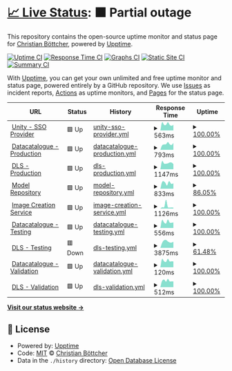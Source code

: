 # [📈 Live Status](https://cboettcher.github.io/eflows4HPC_WP2_Service_Monitor): <!--live status--> **🟧 Partial outage**

This repository contains the open-source uptime monitor and status page for [Christian Böttcher](https://cboettcher.github.io/eflows4HPC_WP2_Service_Monitor), powered by [Upptime](https://github.com/upptime/upptime).

[![Uptime CI](https://github.com/cboettcher/eflows4HPC_WP2_Service_Monitor/workflows/Uptime%20CI/badge.svg)](https://github.com/cboettcher/eflows4HPC_WP2_Service_Monitor/actions?query=workflow%3A%22Uptime+CI%22)
[![Response Time CI](https://github.com/cboettcher/eflows4HPC_WP2_Service_Monitor/workflows/Response%20Time%20CI/badge.svg)](https://github.com/cboettcher/eflows4HPC_WP2_Service_Monitor/actions?query=workflow%3A%22Response+Time+CI%22)
[![Graphs CI](https://github.com/cboettcher/eflows4HPC_WP2_Service_Monitor/workflows/Graphs%20CI/badge.svg)](https://github.com/cboettcher/eflows4HPC_WP2_Service_Monitor/actions?query=workflow%3A%22Graphs+CI%22)
[![Static Site CI](https://github.com/cboettcher/eflows4HPC_WP2_Service_Monitor/workflows/Static%20Site%20CI/badge.svg)](https://github.com/cboettcher/eflows4HPC_WP2_Service_Monitor/actions?query=workflow%3A%22Static+Site+CI%22)
[![Summary CI](https://github.com/cboettcher/eflows4HPC_WP2_Service_Monitor/workflows/Summary%20CI/badge.svg)](https://github.com/cboettcher/eflows4HPC_WP2_Service_Monitor/actions?query=workflow%3A%22Summary+CI%22)

With [Upptime](https://upptime.js.org), you can get your own unlimited and free uptime monitor and status page, powered entirely by a GitHub repository. We use [Issues](https://github.com/cboettcher/eflows4HPC_WP2_Service_Monitor/issues) as incident reports, [Actions](https://github.com/cboettcher/eflows4HPC_WP2_Service_Monitor/actions) as uptime monitors, and [Pages](https://cboettcher.github.io/eflows4HPC_WP2_Service_Monitor) for the status page.

<!--start: status pages-->
<!-- This summary is generated by Upptime (https://github.com/upptime/upptime) -->
<!-- Do not edit this manually, your changes will be overwritten -->
<!-- prettier-ignore -->
| URL | Status | History | Response Time | Uptime |
| --- | ------ | ------- | ------------- | ------ |
| <img alt="" src="https://icons.duckduckgo.com/ip3/zam10045.zam.kfa-juelich.de.ico" height="13"> [Unity - SSO Provider](https://zam10045.zam.kfa-juelich.de:7000/home/) | 🟩 Up | [unity-sso-provider.yml](https://github.com/cboettcher/eflows4HPC_WP2_Service_Monitor/commits/HEAD/history/unity-sso-provider.yml) | <details><summary><img alt="Response time graph" src="./graphs/unity-sso-provider/response-time-week.png" height="20"> 563ms</summary><br><a href="https://cboettcher.github.io/eflows4HPC_WP2_Service_Monitor/history/unity-sso-provider"><img alt="Response time 617" src="https://img.shields.io/endpoint?url=https%3A%2F%2Fraw.githubusercontent.com%2Fcboettcher%2Feflows4HPC_WP2_Service_Monitor%2FHEAD%2Fapi%2Funity-sso-provider%2Fresponse-time.json"></a><br><a href="https://cboettcher.github.io/eflows4HPC_WP2_Service_Monitor/history/unity-sso-provider"><img alt="24-hour response time 506" src="https://img.shields.io/endpoint?url=https%3A%2F%2Fraw.githubusercontent.com%2Fcboettcher%2Feflows4HPC_WP2_Service_Monitor%2FHEAD%2Fapi%2Funity-sso-provider%2Fresponse-time-day.json"></a><br><a href="https://cboettcher.github.io/eflows4HPC_WP2_Service_Monitor/history/unity-sso-provider"><img alt="7-day response time 563" src="https://img.shields.io/endpoint?url=https%3A%2F%2Fraw.githubusercontent.com%2Fcboettcher%2Feflows4HPC_WP2_Service_Monitor%2FHEAD%2Fapi%2Funity-sso-provider%2Fresponse-time-week.json"></a><br><a href="https://cboettcher.github.io/eflows4HPC_WP2_Service_Monitor/history/unity-sso-provider"><img alt="30-day response time 580" src="https://img.shields.io/endpoint?url=https%3A%2F%2Fraw.githubusercontent.com%2Fcboettcher%2Feflows4HPC_WP2_Service_Monitor%2FHEAD%2Fapi%2Funity-sso-provider%2Fresponse-time-month.json"></a><br><a href="https://cboettcher.github.io/eflows4HPC_WP2_Service_Monitor/history/unity-sso-provider"><img alt="1-year response time 617" src="https://img.shields.io/endpoint?url=https%3A%2F%2Fraw.githubusercontent.com%2Fcboettcher%2Feflows4HPC_WP2_Service_Monitor%2FHEAD%2Fapi%2Funity-sso-provider%2Fresponse-time-year.json"></a></details> | <details><summary><a href="https://cboettcher.github.io/eflows4HPC_WP2_Service_Monitor/history/unity-sso-provider">100.00%</a></summary><a href="https://cboettcher.github.io/eflows4HPC_WP2_Service_Monitor/history/unity-sso-provider"><img alt="All-time uptime 98.84%" src="https://img.shields.io/endpoint?url=https%3A%2F%2Fraw.githubusercontent.com%2Fcboettcher%2Feflows4HPC_WP2_Service_Monitor%2FHEAD%2Fapi%2Funity-sso-provider%2Fuptime.json"></a><br><a href="https://cboettcher.github.io/eflows4HPC_WP2_Service_Monitor/history/unity-sso-provider"><img alt="24-hour uptime 100.00%" src="https://img.shields.io/endpoint?url=https%3A%2F%2Fraw.githubusercontent.com%2Fcboettcher%2Feflows4HPC_WP2_Service_Monitor%2FHEAD%2Fapi%2Funity-sso-provider%2Fuptime-day.json"></a><br><a href="https://cboettcher.github.io/eflows4HPC_WP2_Service_Monitor/history/unity-sso-provider"><img alt="7-day uptime 100.00%" src="https://img.shields.io/endpoint?url=https%3A%2F%2Fraw.githubusercontent.com%2Fcboettcher%2Feflows4HPC_WP2_Service_Monitor%2FHEAD%2Fapi%2Funity-sso-provider%2Fuptime-week.json"></a><br><a href="https://cboettcher.github.io/eflows4HPC_WP2_Service_Monitor/history/unity-sso-provider"><img alt="30-day uptime 100.00%" src="https://img.shields.io/endpoint?url=https%3A%2F%2Fraw.githubusercontent.com%2Fcboettcher%2Feflows4HPC_WP2_Service_Monitor%2FHEAD%2Fapi%2Funity-sso-provider%2Fuptime-month.json"></a><br><a href="https://cboettcher.github.io/eflows4HPC_WP2_Service_Monitor/history/unity-sso-provider"><img alt="1-year uptime 98.84%" src="https://img.shields.io/endpoint?url=https%3A%2F%2Fraw.githubusercontent.com%2Fcboettcher%2Feflows4HPC_WP2_Service_Monitor%2FHEAD%2Fapi%2Funity-sso-provider%2Fuptime-year.json"></a></details>
| <img alt="" src="https://icons.duckduckgo.com/ip3/datacatalogue.eflows4hpc.eu.ico" height="13"> [Datacatalogue - Production](https://datacatalogue.eflows4hpc.eu) | 🟩 Up | [datacatalogue-production.yml](https://github.com/cboettcher/eflows4HPC_WP2_Service_Monitor/commits/HEAD/history/datacatalogue-production.yml) | <details><summary><img alt="Response time graph" src="./graphs/datacatalogue-production/response-time-week.png" height="20"> 793ms</summary><br><a href="https://cboettcher.github.io/eflows4HPC_WP2_Service_Monitor/history/datacatalogue-production"><img alt="Response time 1043" src="https://img.shields.io/endpoint?url=https%3A%2F%2Fraw.githubusercontent.com%2Fcboettcher%2Feflows4HPC_WP2_Service_Monitor%2FHEAD%2Fapi%2Fdatacatalogue-production%2Fresponse-time.json"></a><br><a href="https://cboettcher.github.io/eflows4HPC_WP2_Service_Monitor/history/datacatalogue-production"><img alt="24-hour response time 942" src="https://img.shields.io/endpoint?url=https%3A%2F%2Fraw.githubusercontent.com%2Fcboettcher%2Feflows4HPC_WP2_Service_Monitor%2FHEAD%2Fapi%2Fdatacatalogue-production%2Fresponse-time-day.json"></a><br><a href="https://cboettcher.github.io/eflows4HPC_WP2_Service_Monitor/history/datacatalogue-production"><img alt="7-day response time 793" src="https://img.shields.io/endpoint?url=https%3A%2F%2Fraw.githubusercontent.com%2Fcboettcher%2Feflows4HPC_WP2_Service_Monitor%2FHEAD%2Fapi%2Fdatacatalogue-production%2Fresponse-time-week.json"></a><br><a href="https://cboettcher.github.io/eflows4HPC_WP2_Service_Monitor/history/datacatalogue-production"><img alt="30-day response time 968" src="https://img.shields.io/endpoint?url=https%3A%2F%2Fraw.githubusercontent.com%2Fcboettcher%2Feflows4HPC_WP2_Service_Monitor%2FHEAD%2Fapi%2Fdatacatalogue-production%2Fresponse-time-month.json"></a><br><a href="https://cboettcher.github.io/eflows4HPC_WP2_Service_Monitor/history/datacatalogue-production"><img alt="1-year response time 1043" src="https://img.shields.io/endpoint?url=https%3A%2F%2Fraw.githubusercontent.com%2Fcboettcher%2Feflows4HPC_WP2_Service_Monitor%2FHEAD%2Fapi%2Fdatacatalogue-production%2Fresponse-time-year.json"></a></details> | <details><summary><a href="https://cboettcher.github.io/eflows4HPC_WP2_Service_Monitor/history/datacatalogue-production">100.00%</a></summary><a href="https://cboettcher.github.io/eflows4HPC_WP2_Service_Monitor/history/datacatalogue-production"><img alt="All-time uptime 93.57%" src="https://img.shields.io/endpoint?url=https%3A%2F%2Fraw.githubusercontent.com%2Fcboettcher%2Feflows4HPC_WP2_Service_Monitor%2FHEAD%2Fapi%2Fdatacatalogue-production%2Fuptime.json"></a><br><a href="https://cboettcher.github.io/eflows4HPC_WP2_Service_Monitor/history/datacatalogue-production"><img alt="24-hour uptime 100.00%" src="https://img.shields.io/endpoint?url=https%3A%2F%2Fraw.githubusercontent.com%2Fcboettcher%2Feflows4HPC_WP2_Service_Monitor%2FHEAD%2Fapi%2Fdatacatalogue-production%2Fuptime-day.json"></a><br><a href="https://cboettcher.github.io/eflows4HPC_WP2_Service_Monitor/history/datacatalogue-production"><img alt="7-day uptime 100.00%" src="https://img.shields.io/endpoint?url=https%3A%2F%2Fraw.githubusercontent.com%2Fcboettcher%2Feflows4HPC_WP2_Service_Monitor%2FHEAD%2Fapi%2Fdatacatalogue-production%2Fuptime-week.json"></a><br><a href="https://cboettcher.github.io/eflows4HPC_WP2_Service_Monitor/history/datacatalogue-production"><img alt="30-day uptime 100.00%" src="https://img.shields.io/endpoint?url=https%3A%2F%2Fraw.githubusercontent.com%2Fcboettcher%2Feflows4HPC_WP2_Service_Monitor%2FHEAD%2Fapi%2Fdatacatalogue-production%2Fuptime-month.json"></a><br><a href="https://cboettcher.github.io/eflows4HPC_WP2_Service_Monitor/history/datacatalogue-production"><img alt="1-year uptime 93.57%" src="https://img.shields.io/endpoint?url=https%3A%2F%2Fraw.githubusercontent.com%2Fcboettcher%2Feflows4HPC_WP2_Service_Monitor%2FHEAD%2Fapi%2Fdatacatalogue-production%2Fuptime-year.json"></a></details>
| <img alt="" src="https://icons.duckduckgo.com/ip3/datalogistics.eflows4hpc.eu.ico" height="13"> [DLS - Production](https://datalogistics.eflows4hpc.eu) | 🟩 Up | [dls-production.yml](https://github.com/cboettcher/eflows4HPC_WP2_Service_Monitor/commits/HEAD/history/dls-production.yml) | <details><summary><img alt="Response time graph" src="./graphs/dls-production/response-time-week.png" height="20"> 1147ms</summary><br><a href="https://cboettcher.github.io/eflows4HPC_WP2_Service_Monitor/history/dls-production"><img alt="Response time 1419" src="https://img.shields.io/endpoint?url=https%3A%2F%2Fraw.githubusercontent.com%2Fcboettcher%2Feflows4HPC_WP2_Service_Monitor%2FHEAD%2Fapi%2Fdls-production%2Fresponse-time.json"></a><br><a href="https://cboettcher.github.io/eflows4HPC_WP2_Service_Monitor/history/dls-production"><img alt="24-hour response time 939" src="https://img.shields.io/endpoint?url=https%3A%2F%2Fraw.githubusercontent.com%2Fcboettcher%2Feflows4HPC_WP2_Service_Monitor%2FHEAD%2Fapi%2Fdls-production%2Fresponse-time-day.json"></a><br><a href="https://cboettcher.github.io/eflows4HPC_WP2_Service_Monitor/history/dls-production"><img alt="7-day response time 1147" src="https://img.shields.io/endpoint?url=https%3A%2F%2Fraw.githubusercontent.com%2Fcboettcher%2Feflows4HPC_WP2_Service_Monitor%2FHEAD%2Fapi%2Fdls-production%2Fresponse-time-week.json"></a><br><a href="https://cboettcher.github.io/eflows4HPC_WP2_Service_Monitor/history/dls-production"><img alt="30-day response time 1358" src="https://img.shields.io/endpoint?url=https%3A%2F%2Fraw.githubusercontent.com%2Fcboettcher%2Feflows4HPC_WP2_Service_Monitor%2FHEAD%2Fapi%2Fdls-production%2Fresponse-time-month.json"></a><br><a href="https://cboettcher.github.io/eflows4HPC_WP2_Service_Monitor/history/dls-production"><img alt="1-year response time 1419" src="https://img.shields.io/endpoint?url=https%3A%2F%2Fraw.githubusercontent.com%2Fcboettcher%2Feflows4HPC_WP2_Service_Monitor%2FHEAD%2Fapi%2Fdls-production%2Fresponse-time-year.json"></a></details> | <details><summary><a href="https://cboettcher.github.io/eflows4HPC_WP2_Service_Monitor/history/dls-production">100.00%</a></summary><a href="https://cboettcher.github.io/eflows4HPC_WP2_Service_Monitor/history/dls-production"><img alt="All-time uptime 98.02%" src="https://img.shields.io/endpoint?url=https%3A%2F%2Fraw.githubusercontent.com%2Fcboettcher%2Feflows4HPC_WP2_Service_Monitor%2FHEAD%2Fapi%2Fdls-production%2Fuptime.json"></a><br><a href="https://cboettcher.github.io/eflows4HPC_WP2_Service_Monitor/history/dls-production"><img alt="24-hour uptime 100.00%" src="https://img.shields.io/endpoint?url=https%3A%2F%2Fraw.githubusercontent.com%2Fcboettcher%2Feflows4HPC_WP2_Service_Monitor%2FHEAD%2Fapi%2Fdls-production%2Fuptime-day.json"></a><br><a href="https://cboettcher.github.io/eflows4HPC_WP2_Service_Monitor/history/dls-production"><img alt="7-day uptime 100.00%" src="https://img.shields.io/endpoint?url=https%3A%2F%2Fraw.githubusercontent.com%2Fcboettcher%2Feflows4HPC_WP2_Service_Monitor%2FHEAD%2Fapi%2Fdls-production%2Fuptime-week.json"></a><br><a href="https://cboettcher.github.io/eflows4HPC_WP2_Service_Monitor/history/dls-production"><img alt="30-day uptime 99.98%" src="https://img.shields.io/endpoint?url=https%3A%2F%2Fraw.githubusercontent.com%2Fcboettcher%2Feflows4HPC_WP2_Service_Monitor%2FHEAD%2Fapi%2Fdls-production%2Fuptime-month.json"></a><br><a href="https://cboettcher.github.io/eflows4HPC_WP2_Service_Monitor/history/dls-production"><img alt="1-year uptime 98.02%" src="https://img.shields.io/endpoint?url=https%3A%2F%2Fraw.githubusercontent.com%2Fcboettcher%2Feflows4HPC_WP2_Service_Monitor%2FHEAD%2Fapi%2Fdls-production%2Fuptime-year.json"></a></details>
| <img alt="" src="https://icons.duckduckgo.com/ip3/modelrepository.eflows4hpc.eu.ico" height="13"> [Model Repository](https://modelrepository.eflows4hpc.eu) | 🟩 Up | [model-repository.yml](https://github.com/cboettcher/eflows4HPC_WP2_Service_Monitor/commits/HEAD/history/model-repository.yml) | <details><summary><img alt="Response time graph" src="./graphs/model-repository/response-time-week.png" height="20"> 833ms</summary><br><a href="https://cboettcher.github.io/eflows4HPC_WP2_Service_Monitor/history/model-repository"><img alt="Response time 1030" src="https://img.shields.io/endpoint?url=https%3A%2F%2Fraw.githubusercontent.com%2Fcboettcher%2Feflows4HPC_WP2_Service_Monitor%2FHEAD%2Fapi%2Fmodel-repository%2Fresponse-time.json"></a><br><a href="https://cboettcher.github.io/eflows4HPC_WP2_Service_Monitor/history/model-repository"><img alt="24-hour response time 1069" src="https://img.shields.io/endpoint?url=https%3A%2F%2Fraw.githubusercontent.com%2Fcboettcher%2Feflows4HPC_WP2_Service_Monitor%2FHEAD%2Fapi%2Fmodel-repository%2Fresponse-time-day.json"></a><br><a href="https://cboettcher.github.io/eflows4HPC_WP2_Service_Monitor/history/model-repository"><img alt="7-day response time 833" src="https://img.shields.io/endpoint?url=https%3A%2F%2Fraw.githubusercontent.com%2Fcboettcher%2Feflows4HPC_WP2_Service_Monitor%2FHEAD%2Fapi%2Fmodel-repository%2Fresponse-time-week.json"></a><br><a href="https://cboettcher.github.io/eflows4HPC_WP2_Service_Monitor/history/model-repository"><img alt="30-day response time 1221" src="https://img.shields.io/endpoint?url=https%3A%2F%2Fraw.githubusercontent.com%2Fcboettcher%2Feflows4HPC_WP2_Service_Monitor%2FHEAD%2Fapi%2Fmodel-repository%2Fresponse-time-month.json"></a><br><a href="https://cboettcher.github.io/eflows4HPC_WP2_Service_Monitor/history/model-repository"><img alt="1-year response time 1030" src="https://img.shields.io/endpoint?url=https%3A%2F%2Fraw.githubusercontent.com%2Fcboettcher%2Feflows4HPC_WP2_Service_Monitor%2FHEAD%2Fapi%2Fmodel-repository%2Fresponse-time-year.json"></a></details> | <details><summary><a href="https://cboettcher.github.io/eflows4HPC_WP2_Service_Monitor/history/model-repository">86.05%</a></summary><a href="https://cboettcher.github.io/eflows4HPC_WP2_Service_Monitor/history/model-repository"><img alt="All-time uptime 98.86%" src="https://img.shields.io/endpoint?url=https%3A%2F%2Fraw.githubusercontent.com%2Fcboettcher%2Feflows4HPC_WP2_Service_Monitor%2FHEAD%2Fapi%2Fmodel-repository%2Fuptime.json"></a><br><a href="https://cboettcher.github.io/eflows4HPC_WP2_Service_Monitor/history/model-repository"><img alt="24-hour uptime 8.68%" src="https://img.shields.io/endpoint?url=https%3A%2F%2Fraw.githubusercontent.com%2Fcboettcher%2Feflows4HPC_WP2_Service_Monitor%2FHEAD%2Fapi%2Fmodel-repository%2Fuptime-day.json"></a><br><a href="https://cboettcher.github.io/eflows4HPC_WP2_Service_Monitor/history/model-repository"><img alt="7-day uptime 86.05%" src="https://img.shields.io/endpoint?url=https%3A%2F%2Fraw.githubusercontent.com%2Fcboettcher%2Feflows4HPC_WP2_Service_Monitor%2FHEAD%2Fapi%2Fmodel-repository%2Fuptime-week.json"></a><br><a href="https://cboettcher.github.io/eflows4HPC_WP2_Service_Monitor/history/model-repository"><img alt="30-day uptime 96.79%" src="https://img.shields.io/endpoint?url=https%3A%2F%2Fraw.githubusercontent.com%2Fcboettcher%2Feflows4HPC_WP2_Service_Monitor%2FHEAD%2Fapi%2Fmodel-repository%2Fuptime-month.json"></a><br><a href="https://cboettcher.github.io/eflows4HPC_WP2_Service_Monitor/history/model-repository"><img alt="1-year uptime 98.86%" src="https://img.shields.io/endpoint?url=https%3A%2F%2Fraw.githubusercontent.com%2Fcboettcher%2Feflows4HPC_WP2_Service_Monitor%2FHEAD%2Fapi%2Fmodel-repository%2Fuptime-year.json"></a></details>
| <img alt="" src="https://icons.duckduckgo.com/ip3/eflows4hpc.bsc.es.ico" height="13"> [Image Creation Service](https://eflows4hpc.bsc.es/image_creation/login) | 🟩 Up | [image-creation-service.yml](https://github.com/cboettcher/eflows4HPC_WP2_Service_Monitor/commits/HEAD/history/image-creation-service.yml) | <details><summary><img alt="Response time graph" src="./graphs/image-creation-service/response-time-week.png" height="20"> 1126ms</summary><br><a href="https://cboettcher.github.io/eflows4HPC_WP2_Service_Monitor/history/image-creation-service"><img alt="Response time 679" src="https://img.shields.io/endpoint?url=https%3A%2F%2Fraw.githubusercontent.com%2Fcboettcher%2Feflows4HPC_WP2_Service_Monitor%2FHEAD%2Fapi%2Fimage-creation-service%2Fresponse-time.json"></a><br><a href="https://cboettcher.github.io/eflows4HPC_WP2_Service_Monitor/history/image-creation-service"><img alt="24-hour response time 452" src="https://img.shields.io/endpoint?url=https%3A%2F%2Fraw.githubusercontent.com%2Fcboettcher%2Feflows4HPC_WP2_Service_Monitor%2FHEAD%2Fapi%2Fimage-creation-service%2Fresponse-time-day.json"></a><br><a href="https://cboettcher.github.io/eflows4HPC_WP2_Service_Monitor/history/image-creation-service"><img alt="7-day response time 1126" src="https://img.shields.io/endpoint?url=https%3A%2F%2Fraw.githubusercontent.com%2Fcboettcher%2Feflows4HPC_WP2_Service_Monitor%2FHEAD%2Fapi%2Fimage-creation-service%2Fresponse-time-week.json"></a><br><a href="https://cboettcher.github.io/eflows4HPC_WP2_Service_Monitor/history/image-creation-service"><img alt="30-day response time 699" src="https://img.shields.io/endpoint?url=https%3A%2F%2Fraw.githubusercontent.com%2Fcboettcher%2Feflows4HPC_WP2_Service_Monitor%2FHEAD%2Fapi%2Fimage-creation-service%2Fresponse-time-month.json"></a><br><a href="https://cboettcher.github.io/eflows4HPC_WP2_Service_Monitor/history/image-creation-service"><img alt="1-year response time 679" src="https://img.shields.io/endpoint?url=https%3A%2F%2Fraw.githubusercontent.com%2Fcboettcher%2Feflows4HPC_WP2_Service_Monitor%2FHEAD%2Fapi%2Fimage-creation-service%2Fresponse-time-year.json"></a></details> | <details><summary><a href="https://cboettcher.github.io/eflows4HPC_WP2_Service_Monitor/history/image-creation-service">100.00%</a></summary><a href="https://cboettcher.github.io/eflows4HPC_WP2_Service_Monitor/history/image-creation-service"><img alt="All-time uptime 100.00%" src="https://img.shields.io/endpoint?url=https%3A%2F%2Fraw.githubusercontent.com%2Fcboettcher%2Feflows4HPC_WP2_Service_Monitor%2FHEAD%2Fapi%2Fimage-creation-service%2Fuptime.json"></a><br><a href="https://cboettcher.github.io/eflows4HPC_WP2_Service_Monitor/history/image-creation-service"><img alt="24-hour uptime 100.00%" src="https://img.shields.io/endpoint?url=https%3A%2F%2Fraw.githubusercontent.com%2Fcboettcher%2Feflows4HPC_WP2_Service_Monitor%2FHEAD%2Fapi%2Fimage-creation-service%2Fuptime-day.json"></a><br><a href="https://cboettcher.github.io/eflows4HPC_WP2_Service_Monitor/history/image-creation-service"><img alt="7-day uptime 100.00%" src="https://img.shields.io/endpoint?url=https%3A%2F%2Fraw.githubusercontent.com%2Fcboettcher%2Feflows4HPC_WP2_Service_Monitor%2FHEAD%2Fapi%2Fimage-creation-service%2Fuptime-week.json"></a><br><a href="https://cboettcher.github.io/eflows4HPC_WP2_Service_Monitor/history/image-creation-service"><img alt="30-day uptime 100.00%" src="https://img.shields.io/endpoint?url=https%3A%2F%2Fraw.githubusercontent.com%2Fcboettcher%2Feflows4HPC_WP2_Service_Monitor%2FHEAD%2Fapi%2Fimage-creation-service%2Fuptime-month.json"></a><br><a href="https://cboettcher.github.io/eflows4HPC_WP2_Service_Monitor/history/image-creation-service"><img alt="1-year uptime 100.00%" src="https://img.shields.io/endpoint?url=https%3A%2F%2Fraw.githubusercontent.com%2Fcboettcher%2Feflows4HPC_WP2_Service_Monitor%2FHEAD%2Fapi%2Fimage-creation-service%2Fuptime-year.json"></a></details>
| <img alt="" src="https://icons.duckduckgo.com/ip3/zam10036.zam.kfa-juelich.de.ico" height="13"> [Datacatalogue - Testing](https://zam10036.zam.kfa-juelich.de) | 🟩 Up | [datacatalogue-testing.yml](https://github.com/cboettcher/eflows4HPC_WP2_Service_Monitor/commits/HEAD/history/datacatalogue-testing.yml) | <details><summary><img alt="Response time graph" src="./graphs/datacatalogue-testing/response-time-week.png" height="20"> 556ms</summary><br><a href="https://cboettcher.github.io/eflows4HPC_WP2_Service_Monitor/history/datacatalogue-testing"><img alt="Response time 605" src="https://img.shields.io/endpoint?url=https%3A%2F%2Fraw.githubusercontent.com%2Fcboettcher%2Feflows4HPC_WP2_Service_Monitor%2FHEAD%2Fapi%2Fdatacatalogue-testing%2Fresponse-time.json"></a><br><a href="https://cboettcher.github.io/eflows4HPC_WP2_Service_Monitor/history/datacatalogue-testing"><img alt="24-hour response time 507" src="https://img.shields.io/endpoint?url=https%3A%2F%2Fraw.githubusercontent.com%2Fcboettcher%2Feflows4HPC_WP2_Service_Monitor%2FHEAD%2Fapi%2Fdatacatalogue-testing%2Fresponse-time-day.json"></a><br><a href="https://cboettcher.github.io/eflows4HPC_WP2_Service_Monitor/history/datacatalogue-testing"><img alt="7-day response time 556" src="https://img.shields.io/endpoint?url=https%3A%2F%2Fraw.githubusercontent.com%2Fcboettcher%2Feflows4HPC_WP2_Service_Monitor%2FHEAD%2Fapi%2Fdatacatalogue-testing%2Fresponse-time-week.json"></a><br><a href="https://cboettcher.github.io/eflows4HPC_WP2_Service_Monitor/history/datacatalogue-testing"><img alt="30-day response time 569" src="https://img.shields.io/endpoint?url=https%3A%2F%2Fraw.githubusercontent.com%2Fcboettcher%2Feflows4HPC_WP2_Service_Monitor%2FHEAD%2Fapi%2Fdatacatalogue-testing%2Fresponse-time-month.json"></a><br><a href="https://cboettcher.github.io/eflows4HPC_WP2_Service_Monitor/history/datacatalogue-testing"><img alt="1-year response time 605" src="https://img.shields.io/endpoint?url=https%3A%2F%2Fraw.githubusercontent.com%2Fcboettcher%2Feflows4HPC_WP2_Service_Monitor%2FHEAD%2Fapi%2Fdatacatalogue-testing%2Fresponse-time-year.json"></a></details> | <details><summary><a href="https://cboettcher.github.io/eflows4HPC_WP2_Service_Monitor/history/datacatalogue-testing">100.00%</a></summary><a href="https://cboettcher.github.io/eflows4HPC_WP2_Service_Monitor/history/datacatalogue-testing"><img alt="All-time uptime 97.82%" src="https://img.shields.io/endpoint?url=https%3A%2F%2Fraw.githubusercontent.com%2Fcboettcher%2Feflows4HPC_WP2_Service_Monitor%2FHEAD%2Fapi%2Fdatacatalogue-testing%2Fuptime.json"></a><br><a href="https://cboettcher.github.io/eflows4HPC_WP2_Service_Monitor/history/datacatalogue-testing"><img alt="24-hour uptime 100.00%" src="https://img.shields.io/endpoint?url=https%3A%2F%2Fraw.githubusercontent.com%2Fcboettcher%2Feflows4HPC_WP2_Service_Monitor%2FHEAD%2Fapi%2Fdatacatalogue-testing%2Fuptime-day.json"></a><br><a href="https://cboettcher.github.io/eflows4HPC_WP2_Service_Monitor/history/datacatalogue-testing"><img alt="7-day uptime 100.00%" src="https://img.shields.io/endpoint?url=https%3A%2F%2Fraw.githubusercontent.com%2Fcboettcher%2Feflows4HPC_WP2_Service_Monitor%2FHEAD%2Fapi%2Fdatacatalogue-testing%2Fuptime-week.json"></a><br><a href="https://cboettcher.github.io/eflows4HPC_WP2_Service_Monitor/history/datacatalogue-testing"><img alt="30-day uptime 100.00%" src="https://img.shields.io/endpoint?url=https%3A%2F%2Fraw.githubusercontent.com%2Fcboettcher%2Feflows4HPC_WP2_Service_Monitor%2FHEAD%2Fapi%2Fdatacatalogue-testing%2Fuptime-month.json"></a><br><a href="https://cboettcher.github.io/eflows4HPC_WP2_Service_Monitor/history/datacatalogue-testing"><img alt="1-year uptime 97.82%" src="https://img.shields.io/endpoint?url=https%3A%2F%2Fraw.githubusercontent.com%2Fcboettcher%2Feflows4HPC_WP2_Service_Monitor%2FHEAD%2Fapi%2Fdatacatalogue-testing%2Fuptime-year.json"></a></details>
| <img alt="" src="https://icons.duckduckgo.com/ip3/zam10115.zam.kfa-juelich.de.ico" height="13"> [DLS - Testing](https://zam10115.zam.kfa-juelich.de) | 🟥 Down | [dls-testing.yml](https://github.com/cboettcher/eflows4HPC_WP2_Service_Monitor/commits/HEAD/history/dls-testing.yml) | <details><summary><img alt="Response time graph" src="./graphs/dls-testing/response-time-week.png" height="20"> 3875ms</summary><br><a href="https://cboettcher.github.io/eflows4HPC_WP2_Service_Monitor/history/dls-testing"><img alt="Response time 1604" src="https://img.shields.io/endpoint?url=https%3A%2F%2Fraw.githubusercontent.com%2Fcboettcher%2Feflows4HPC_WP2_Service_Monitor%2FHEAD%2Fapi%2Fdls-testing%2Fresponse-time.json"></a><br><a href="https://cboettcher.github.io/eflows4HPC_WP2_Service_Monitor/history/dls-testing"><img alt="24-hour response time 9855" src="https://img.shields.io/endpoint?url=https%3A%2F%2Fraw.githubusercontent.com%2Fcboettcher%2Feflows4HPC_WP2_Service_Monitor%2FHEAD%2Fapi%2Fdls-testing%2Fresponse-time-day.json"></a><br><a href="https://cboettcher.github.io/eflows4HPC_WP2_Service_Monitor/history/dls-testing"><img alt="7-day response time 3875" src="https://img.shields.io/endpoint?url=https%3A%2F%2Fraw.githubusercontent.com%2Fcboettcher%2Feflows4HPC_WP2_Service_Monitor%2FHEAD%2Fapi%2Fdls-testing%2Fresponse-time-week.json"></a><br><a href="https://cboettcher.github.io/eflows4HPC_WP2_Service_Monitor/history/dls-testing"><img alt="30-day response time 2201" src="https://img.shields.io/endpoint?url=https%3A%2F%2Fraw.githubusercontent.com%2Fcboettcher%2Feflows4HPC_WP2_Service_Monitor%2FHEAD%2Fapi%2Fdls-testing%2Fresponse-time-month.json"></a><br><a href="https://cboettcher.github.io/eflows4HPC_WP2_Service_Monitor/history/dls-testing"><img alt="1-year response time 1604" src="https://img.shields.io/endpoint?url=https%3A%2F%2Fraw.githubusercontent.com%2Fcboettcher%2Feflows4HPC_WP2_Service_Monitor%2FHEAD%2Fapi%2Fdls-testing%2Fresponse-time-year.json"></a></details> | <details><summary><a href="https://cboettcher.github.io/eflows4HPC_WP2_Service_Monitor/history/dls-testing">61.48%</a></summary><a href="https://cboettcher.github.io/eflows4HPC_WP2_Service_Monitor/history/dls-testing"><img alt="All-time uptime 75.63%" src="https://img.shields.io/endpoint?url=https%3A%2F%2Fraw.githubusercontent.com%2Fcboettcher%2Feflows4HPC_WP2_Service_Monitor%2FHEAD%2Fapi%2Fdls-testing%2Fuptime.json"></a><br><a href="https://cboettcher.github.io/eflows4HPC_WP2_Service_Monitor/history/dls-testing"><img alt="24-hour uptime 99.99%" src="https://img.shields.io/endpoint?url=https%3A%2F%2Fraw.githubusercontent.com%2Fcboettcher%2Feflows4HPC_WP2_Service_Monitor%2FHEAD%2Fapi%2Fdls-testing%2Fuptime-day.json"></a><br><a href="https://cboettcher.github.io/eflows4HPC_WP2_Service_Monitor/history/dls-testing"><img alt="7-day uptime 61.48%" src="https://img.shields.io/endpoint?url=https%3A%2F%2Fraw.githubusercontent.com%2Fcboettcher%2Feflows4HPC_WP2_Service_Monitor%2FHEAD%2Fapi%2Fdls-testing%2Fuptime-week.json"></a><br><a href="https://cboettcher.github.io/eflows4HPC_WP2_Service_Monitor/history/dls-testing"><img alt="30-day uptime 38.63%" src="https://img.shields.io/endpoint?url=https%3A%2F%2Fraw.githubusercontent.com%2Fcboettcher%2Feflows4HPC_WP2_Service_Monitor%2FHEAD%2Fapi%2Fdls-testing%2Fuptime-month.json"></a><br><a href="https://cboettcher.github.io/eflows4HPC_WP2_Service_Monitor/history/dls-testing"><img alt="1-year uptime 75.63%" src="https://img.shields.io/endpoint?url=https%3A%2F%2Fraw.githubusercontent.com%2Fcboettcher%2Feflows4HPC_WP2_Service_Monitor%2FHEAD%2Fapi%2Fdls-testing%2Fuptime-year.json"></a></details>
| <img alt="" src="https://icons.duckduckgo.com/ip3/eflows4hpc.bsc.es.ico" height="13"> [Datacatalogue - Validation](https://eflows4hpc.bsc.es/datacatalogue/index.html) | 🟩 Up | [datacatalogue-validation.yml](https://github.com/cboettcher/eflows4HPC_WP2_Service_Monitor/commits/HEAD/history/datacatalogue-validation.yml) | <details><summary><img alt="Response time graph" src="./graphs/datacatalogue-validation/response-time-week.png" height="20"> 120ms</summary><br><a href="https://cboettcher.github.io/eflows4HPC_WP2_Service_Monitor/history/datacatalogue-validation"><img alt="Response time 194" src="https://img.shields.io/endpoint?url=https%3A%2F%2Fraw.githubusercontent.com%2Fcboettcher%2Feflows4HPC_WP2_Service_Monitor%2FHEAD%2Fapi%2Fdatacatalogue-validation%2Fresponse-time.json"></a><br><a href="https://cboettcher.github.io/eflows4HPC_WP2_Service_Monitor/history/datacatalogue-validation"><img alt="24-hour response time 107" src="https://img.shields.io/endpoint?url=https%3A%2F%2Fraw.githubusercontent.com%2Fcboettcher%2Feflows4HPC_WP2_Service_Monitor%2FHEAD%2Fapi%2Fdatacatalogue-validation%2Fresponse-time-day.json"></a><br><a href="https://cboettcher.github.io/eflows4HPC_WP2_Service_Monitor/history/datacatalogue-validation"><img alt="7-day response time 120" src="https://img.shields.io/endpoint?url=https%3A%2F%2Fraw.githubusercontent.com%2Fcboettcher%2Feflows4HPC_WP2_Service_Monitor%2FHEAD%2Fapi%2Fdatacatalogue-validation%2Fresponse-time-week.json"></a><br><a href="https://cboettcher.github.io/eflows4HPC_WP2_Service_Monitor/history/datacatalogue-validation"><img alt="30-day response time 124" src="https://img.shields.io/endpoint?url=https%3A%2F%2Fraw.githubusercontent.com%2Fcboettcher%2Feflows4HPC_WP2_Service_Monitor%2FHEAD%2Fapi%2Fdatacatalogue-validation%2Fresponse-time-month.json"></a><br><a href="https://cboettcher.github.io/eflows4HPC_WP2_Service_Monitor/history/datacatalogue-validation"><img alt="1-year response time 194" src="https://img.shields.io/endpoint?url=https%3A%2F%2Fraw.githubusercontent.com%2Fcboettcher%2Feflows4HPC_WP2_Service_Monitor%2FHEAD%2Fapi%2Fdatacatalogue-validation%2Fresponse-time-year.json"></a></details> | <details><summary><a href="https://cboettcher.github.io/eflows4HPC_WP2_Service_Monitor/history/datacatalogue-validation">100.00%</a></summary><a href="https://cboettcher.github.io/eflows4HPC_WP2_Service_Monitor/history/datacatalogue-validation"><img alt="All-time uptime 100.00%" src="https://img.shields.io/endpoint?url=https%3A%2F%2Fraw.githubusercontent.com%2Fcboettcher%2Feflows4HPC_WP2_Service_Monitor%2FHEAD%2Fapi%2Fdatacatalogue-validation%2Fuptime.json"></a><br><a href="https://cboettcher.github.io/eflows4HPC_WP2_Service_Monitor/history/datacatalogue-validation"><img alt="24-hour uptime 100.00%" src="https://img.shields.io/endpoint?url=https%3A%2F%2Fraw.githubusercontent.com%2Fcboettcher%2Feflows4HPC_WP2_Service_Monitor%2FHEAD%2Fapi%2Fdatacatalogue-validation%2Fuptime-day.json"></a><br><a href="https://cboettcher.github.io/eflows4HPC_WP2_Service_Monitor/history/datacatalogue-validation"><img alt="7-day uptime 100.00%" src="https://img.shields.io/endpoint?url=https%3A%2F%2Fraw.githubusercontent.com%2Fcboettcher%2Feflows4HPC_WP2_Service_Monitor%2FHEAD%2Fapi%2Fdatacatalogue-validation%2Fuptime-week.json"></a><br><a href="https://cboettcher.github.io/eflows4HPC_WP2_Service_Monitor/history/datacatalogue-validation"><img alt="30-day uptime 100.00%" src="https://img.shields.io/endpoint?url=https%3A%2F%2Fraw.githubusercontent.com%2Fcboettcher%2Feflows4HPC_WP2_Service_Monitor%2FHEAD%2Fapi%2Fdatacatalogue-validation%2Fuptime-month.json"></a><br><a href="https://cboettcher.github.io/eflows4HPC_WP2_Service_Monitor/history/datacatalogue-validation"><img alt="1-year uptime 100.00%" src="https://img.shields.io/endpoint?url=https%3A%2F%2Fraw.githubusercontent.com%2Fcboettcher%2Feflows4HPC_WP2_Service_Monitor%2FHEAD%2Fapi%2Fdatacatalogue-validation%2Fuptime-year.json"></a></details>
| <img alt="" src="https://icons.duckduckgo.com/ip3/eflows4hpc.bsc.es.ico" height="13"> [DLS - Validation](https://eflows4hpc.bsc.es/datalogistics/) | 🟩 Up | [dls-validation.yml](https://github.com/cboettcher/eflows4HPC_WP2_Service_Monitor/commits/HEAD/history/dls-validation.yml) | <details><summary><img alt="Response time graph" src="./graphs/dls-validation/response-time-week.png" height="20"> 512ms</summary><br><a href="https://cboettcher.github.io/eflows4HPC_WP2_Service_Monitor/history/dls-validation"><img alt="Response time 660" src="https://img.shields.io/endpoint?url=https%3A%2F%2Fraw.githubusercontent.com%2Fcboettcher%2Feflows4HPC_WP2_Service_Monitor%2FHEAD%2Fapi%2Fdls-validation%2Fresponse-time.json"></a><br><a href="https://cboettcher.github.io/eflows4HPC_WP2_Service_Monitor/history/dls-validation"><img alt="24-hour response time 457" src="https://img.shields.io/endpoint?url=https%3A%2F%2Fraw.githubusercontent.com%2Fcboettcher%2Feflows4HPC_WP2_Service_Monitor%2FHEAD%2Fapi%2Fdls-validation%2Fresponse-time-day.json"></a><br><a href="https://cboettcher.github.io/eflows4HPC_WP2_Service_Monitor/history/dls-validation"><img alt="7-day response time 512" src="https://img.shields.io/endpoint?url=https%3A%2F%2Fraw.githubusercontent.com%2Fcboettcher%2Feflows4HPC_WP2_Service_Monitor%2FHEAD%2Fapi%2Fdls-validation%2Fresponse-time-week.json"></a><br><a href="https://cboettcher.github.io/eflows4HPC_WP2_Service_Monitor/history/dls-validation"><img alt="30-day response time 505" src="https://img.shields.io/endpoint?url=https%3A%2F%2Fraw.githubusercontent.com%2Fcboettcher%2Feflows4HPC_WP2_Service_Monitor%2FHEAD%2Fapi%2Fdls-validation%2Fresponse-time-month.json"></a><br><a href="https://cboettcher.github.io/eflows4HPC_WP2_Service_Monitor/history/dls-validation"><img alt="1-year response time 660" src="https://img.shields.io/endpoint?url=https%3A%2F%2Fraw.githubusercontent.com%2Fcboettcher%2Feflows4HPC_WP2_Service_Monitor%2FHEAD%2Fapi%2Fdls-validation%2Fresponse-time-year.json"></a></details> | <details><summary><a href="https://cboettcher.github.io/eflows4HPC_WP2_Service_Monitor/history/dls-validation">100.00%</a></summary><a href="https://cboettcher.github.io/eflows4HPC_WP2_Service_Monitor/history/dls-validation"><img alt="All-time uptime 100.00%" src="https://img.shields.io/endpoint?url=https%3A%2F%2Fraw.githubusercontent.com%2Fcboettcher%2Feflows4HPC_WP2_Service_Monitor%2FHEAD%2Fapi%2Fdls-validation%2Fuptime.json"></a><br><a href="https://cboettcher.github.io/eflows4HPC_WP2_Service_Monitor/history/dls-validation"><img alt="24-hour uptime 100.00%" src="https://img.shields.io/endpoint?url=https%3A%2F%2Fraw.githubusercontent.com%2Fcboettcher%2Feflows4HPC_WP2_Service_Monitor%2FHEAD%2Fapi%2Fdls-validation%2Fuptime-day.json"></a><br><a href="https://cboettcher.github.io/eflows4HPC_WP2_Service_Monitor/history/dls-validation"><img alt="7-day uptime 100.00%" src="https://img.shields.io/endpoint?url=https%3A%2F%2Fraw.githubusercontent.com%2Fcboettcher%2Feflows4HPC_WP2_Service_Monitor%2FHEAD%2Fapi%2Fdls-validation%2Fuptime-week.json"></a><br><a href="https://cboettcher.github.io/eflows4HPC_WP2_Service_Monitor/history/dls-validation"><img alt="30-day uptime 100.00%" src="https://img.shields.io/endpoint?url=https%3A%2F%2Fraw.githubusercontent.com%2Fcboettcher%2Feflows4HPC_WP2_Service_Monitor%2FHEAD%2Fapi%2Fdls-validation%2Fuptime-month.json"></a><br><a href="https://cboettcher.github.io/eflows4HPC_WP2_Service_Monitor/history/dls-validation"><img alt="1-year uptime 100.00%" src="https://img.shields.io/endpoint?url=https%3A%2F%2Fraw.githubusercontent.com%2Fcboettcher%2Feflows4HPC_WP2_Service_Monitor%2FHEAD%2Fapi%2Fdls-validation%2Fuptime-year.json"></a></details>

<!--end: status pages-->

[**Visit our status website →**](https://cboettcher.github.io/eflows4HPC_WP2_Service_Monitor)

## 📄 License

- Powered by: [Upptime](https://github.com/upptime/upptime)
- Code: [MIT](./LICENSE) © [Christian Böttcher](https://cboettcher.github.io/eflows4HPC_WP2_Service_Monitor)
- Data in the `./history` directory: [Open Database License](https://opendatacommons.org/licenses/odbl/1-0/)
